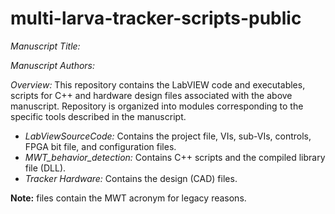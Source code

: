 # multi-larva-tracker-scripts-public

*Manuscript Title:*

*Manuscript Authors:*

*Overview:* This repository contains the LabVIEW code and executables, scripts for C++ and hardware design files associated with the above manuscript. Repository is organized into modules corresponding to the specific tools described in the manuscript.
* *LabViewSourceCode:* Contains the project file, VIs, sub-VIs, controls, FPGA bit file, and configuration files.
* *MWT_behavior_detection:* Contains C++ scripts and the compiled library file (DLL).
* *Tracker Hardware:* Contains the design (CAD) files.

**Note:** files contain the MWT acronym for legacy reasons. 
